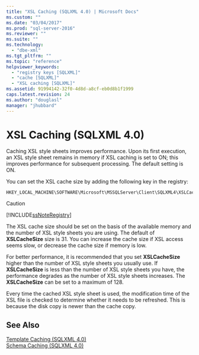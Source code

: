 ```yaml
---
title: "XSL Caching (SQLXML 4.0) | Microsoft Docs"
ms.custom: ""
ms.date: "03/04/2017"
ms.prod: "sql-server-2016"
ms.reviewer: ""
ms.suite: ""
ms.technology: 
  - "dbe-xml"
ms.tgt_pltfrm: ""
ms.topic: "reference"
helpviewer_keywords: 
  - "registry keys [SQLXML]"
  - "cache [SQLXML]"
  - "XSL caching [SQLXML]"
ms.assetid: 91994142-32f0-4d8d-a8cf-eb0d8b1f1999
caps.latest.revision: 24
ms.author: "douglasl"
manager: "jhubbard"
---
```

# XSL Caching (SQLXML 4.0)
  Caching XSL style sheets improves performance. Upon its first execution, an XSL style sheet remains in memory if XSL caching is set to ON; this improves performance for subsequent processing. The default setting is ON.  
  
 You can set the XSL cache size by adding the following key in the registry:  
  
```  
HKEY_LOCAL_MACHINE\SOFTWARE\Microsoft\MSSQLServer\Client\SQLXML4\XSLCacheSize  
```  
  
> [!CAUTION]  
>  [!INCLUDE[ssNoteRegistry](../../../database-engine/configure/windows/includes/ssnoteregistry-md.md)]  
  
 The XSL cache size should be set on the basis of the available memory and the number of XSL style sheets you are using. The default of **XSLCacheSize** size is 31. You can increase the cache size if XSL access seems slow, or decrease the cache size if memory is low.  
  
 For better performance, it is recommended that you set **XSLCacheSize** higher than the number of XSL style sheets you usually use. If **XSLCacheSize** is less than the number of XSL style sheets you have, the performance degrades as the number of XSL style sheets increases. The **XSLCacheSize** can be set to a maximum of 128.  
  
 Every time the cached XSL style sheet is used, the modification time of the XSL file is checked to determine whether it needs to be refreshed. This is because the disk copy is newer than the cache copy.  
  
## See Also  
 [Template Caching &#40;SQLXML 4.0&#41;](../../../relational-databases/sqlxml-annotated-xsd-schemas-xpath-queries/caching-templates-xml-schemas/template-caching-sqlxml-4.0.md)   
 [Schema Caching &#40;SQLXML 4.0&#41;](../../../relational-databases/sqlxml-annotated-xsd-schemas-xpath-queries/caching-templates-xml-schemas/schema-caching-sqlxml-4.0.md)  
  
  